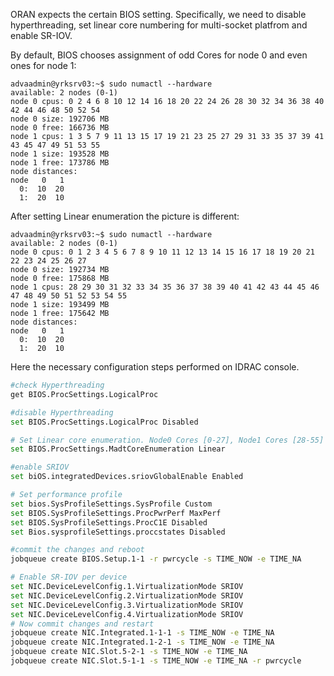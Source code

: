 ORAN expects the certain BIOS setting. Specifically, we need to disable hyperthreading, set linear core numbering for multi-socket platfrom and enable SR-IOV.

By default, BIOS chooses assignment of odd Cores for node 0 and even ones for node 1:

```
advaadmin@yrksrv03:~$ sudo numactl --hardware
available: 2 nodes (0-1)
node 0 cpus: 0 2 4 6 8 10 12 14 16 18 20 22 24 26 28 30 32 34 36 38 40 42 44 46 48 50 52 54
node 0 size: 192706 MB
node 0 free: 166736 MB
node 1 cpus: 1 3 5 7 9 11 13 15 17 19 21 23 25 27 29 31 33 35 37 39 41 43 45 47 49 51 53 55
node 1 size: 193528 MB
node 1 free: 173786 MB
node distances:
node   0   1
  0:  10  20
  1:  20  10
```

After setting Linear enumeration the picture is different:

```
advaadmin@yrksrv03:~$ sudo numactl --hardware
available: 2 nodes (0-1)
node 0 cpus: 0 1 2 3 4 5 6 7 8 9 10 11 12 13 14 15 16 17 18 19 20 21 22 23 24 25 26 27
node 0 size: 192734 MB
node 0 free: 175868 MB
node 1 cpus: 28 29 30 31 32 33 34 35 36 37 38 39 40 41 42 43 44 45 46 47 48 49 50 51 52 53 54 55
node 1 size: 193499 MB
node 1 free: 175642 MB
node distances:
node   0   1
  0:  10  20
  1:  20  10

```

Here the necessary configuration steps performed on IDRAC console.

```bash
#check Hyperthreading
get BIOS.ProcSettings.LogicalProc

#disable Hyperthreading
set BIOS.ProcSettings.LogicalProc Disabled

# Set Linear core enumeration. Node0 Cores [0-27], Node1 Cores [28-55]
set BIOS.ProcSettings.MadtCoreEnumeration Linear

#enable SRIOV
set biOS.integratedDevices.sriovGlobalEnable Enabled

# Set performance profile
set bios.SysProfileSettings.SysProfile Custom
set BIOS.SysProfileSettings.ProcPwrPerf MaxPerf
set BIOS.SysProfileSettings.ProcC1E Disabled
set Bios.sysprofileSettings.proccstates Disabled

#commit the changes and reboot
jobqueue create BIOS.Setup.1-1 -r pwrcycle -s TIME_NOW -e TIME_NA

# Enable SR-IOV per device
set NIC.DeviceLevelConfig.1.VirtualizationMode SRIOV
set NIC.DeviceLevelConfig.2.VirtualizationMode SRIOV
set NIC.DeviceLevelConfig.3.VirtualizationMode SRIOV
set NIC.DeviceLevelConfig.4.VirtualizationMode SRIOV
# Now commit changes and restart
jobqueue create NIC.Integrated.1-1-1 -s TIME_NOW -e TIME_NA
jobqueue create NIC.Integrated.1-2-1 -s TIME_NOW -e TIME_NA
jobqueue create NIC.Slot.5-2-1 -s TIME_NOW -e TIME_NA
jobqueue create NIC.Slot.5-1-1 -s TIME_NOW -e TIME_NA -r pwrcycle
```
